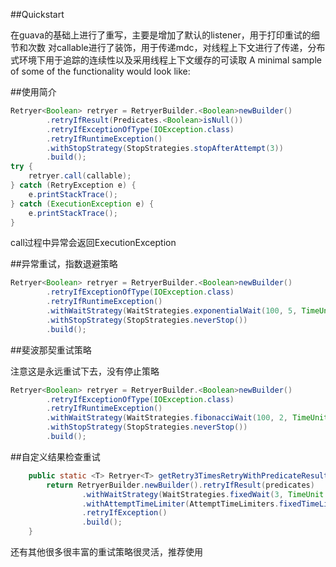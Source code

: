 
##Quickstart

在guava的基础上进行了重写，主要是增加了默认的listener，用于打印重试的细节和次数
对callable进行了装饰，用于传递mdc，对线程上下文进行了传递，分布式环境下用于追踪的连续性以及采用线程上下文缓存的可读取
A minimal sample of some of the functionality would look like:

##使用简介
```java
Retryer<Boolean> retryer = RetryerBuilder.<Boolean>newBuilder()
        .retryIfResult(Predicates.<Boolean>isNull())
        .retryIfExceptionOfType(IOException.class)
        .retryIfRuntimeException()
        .withStopStrategy(StopStrategies.stopAfterAttempt(3))
        .build();
try {
    retryer.call(callable);
} catch (RetryException e) {
    e.printStackTrace();
} catch (ExecutionException e) {
    e.printStackTrace();
}
```
call过程中异常会返回ExecutionException

##异常重试，指数退避策略

```java
Retryer<Boolean> retryer = RetryerBuilder.<Boolean>newBuilder()
        .retryIfExceptionOfType(IOException.class)
        .retryIfRuntimeException()
        .withWaitStrategy(WaitStrategies.exponentialWait(100, 5, TimeUnit.MINUTES))
        .withStopStrategy(StopStrategies.neverStop())
        .build();
```

##斐波那契重试策略

注意这是永远重试下去，没有停止策略

```java
Retryer<Boolean> retryer = RetryerBuilder.<Boolean>newBuilder()
        .retryIfExceptionOfType(IOException.class)
        .retryIfRuntimeException()
        .withWaitStrategy(WaitStrategies.fibonacciWait(100, 2, TimeUnit.MINUTES))
        .withStopStrategy(StopStrategies.neverStop())
        .build();
```

##自定义结果检查重试

```java
    public static <T> Retryer<T> getRetry3TimesRetryWithPredicateResult(Predicate predicates){
        return RetryerBuilder.newBuilder().retryIfResult(predicates)
                .withWaitStrategy(WaitStrategies.fixedWait(3, TimeUnit.SECONDS))
                .withAttemptTimeLimiter(AttemptTimeLimiters.fixedTimeLimit(500,TimeUnit.MILLISECONDS))
                .retryIfException()
                .build();
    }
```

还有其他很多很丰富的重试策略很灵活，推荐使用